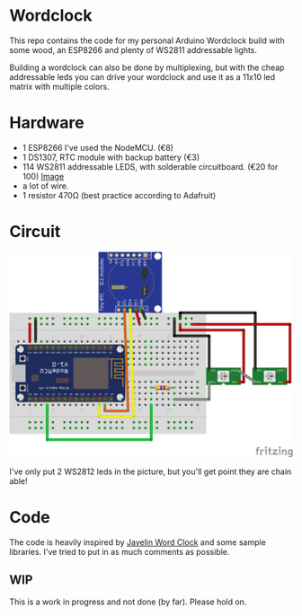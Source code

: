 # Wordclock
This repo contains the code for my personal Arduino Wordclock build with some wood, an ESP8266 and plenty of WS2811 addressable lights.

Building a wordclock can also be done by multiplexing, but with the cheap addressable leds you can drive your wordclock and use it as a 11x10 led matrix with multiple colors.

# Hardware

- 1 ESP8266 I've used the NodeMCU. (€8)
- 1 DS1307, RTC module with backup battery (€3)
- 114 WS2811 addressable LEDS, with solderable circuitboard. (€20 for 100) [Image](ws2811-with-circuit.jpg)
- a lot of wire.
- 1 resistor 470Ω (best practice according to Adafruit)

# Circuit

![Circuit](esp_12e_clock.png "The circuit i've build")

I've only put 2 WS2812 leds in the picture, but you'll get point they are chain able!

# Code

The code is heavily inspired by [Javelin Word Clock](https://github.com/nitrohawk/Javelin-Word-Clock) and some sample libraries. I've tried to put in as much comments as possible.

## WIP
This is a work in progress and not done (by far). Please hold on.

